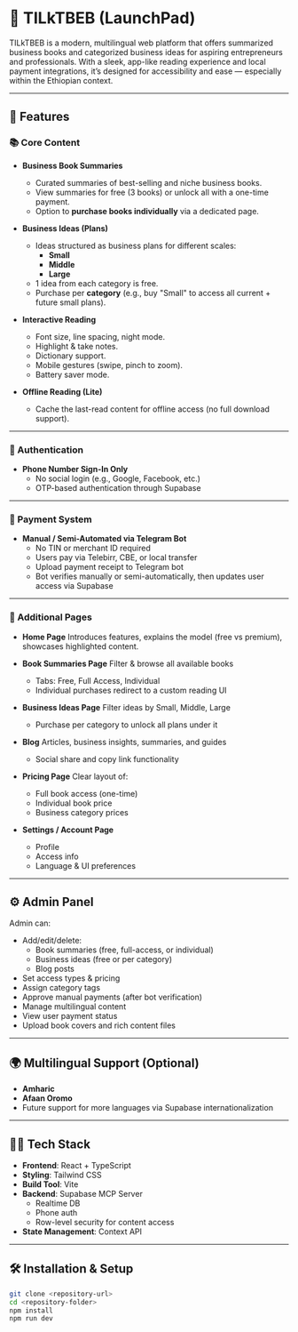 # 🚀 TILkTBEB (LaunchPad)

TILkTBEB is a modern, multilingual web platform that offers summarized business books and categorized business ideas for aspiring entrepreneurs and professionals. With a sleek, app-like reading experience and local payment integrations, it’s designed for accessibility and ease — especially within the Ethiopian context.

---

## 🧩 Features

### 📚 Core Content
- **Business Book Summaries**
  - Curated summaries of best-selling and niche business books.
  - View summaries for free (3 books) or unlock all with a one-time payment.
  - Option to **purchase books individually** via a dedicated page.

- **Business Ideas (Plans)**
  - Ideas structured as business plans for different scales:
    - **Small**
    - **Middle**
    - **Large**
  - 1 idea from each category is free.
  - Purchase per **category** (e.g., buy "Small" to access all current + future small plans).

- **Interactive Reading**
  - Font size, line spacing, night mode.
  - Highlight & take notes.
  - Dictionary support.
  - Mobile gestures (swipe, pinch to zoom).
  - Battery saver mode.

- **Offline Reading (Lite)**
  - Cache the last-read content for offline access (no full download support).

---

### 🔐 Authentication

- **Phone Number Sign-In Only**
  - No social login (e.g., Google, Facebook, etc.)
  - OTP-based authentication through Supabase

---

### 💸 Payment System

- **Manual / Semi-Automated via Telegram Bot**
  - No TIN or merchant ID required
  - Users pay via Telebirr, CBE, or local transfer
  - Upload payment receipt to Telegram bot
  - Bot verifies manually or semi-automatically, then updates user access via Supabase

---

### 🧠 Additional Pages

- **Home Page**
  Introduces features, explains the model (free vs premium), showcases highlighted content.

- **Book Summaries Page**
  Filter & browse all available books
  - Tabs: Free, Full Access, Individual
  - Individual purchases redirect to a custom reading UI

- **Business Ideas Page**
  Filter ideas by Small, Middle, Large
  - Purchase per category to unlock all plans under it

- **Blog**
  Articles, business insights, summaries, and guides
  - Social share and copy link functionality

- **Pricing Page**
  Clear layout of:
    - Full book access (one-time)
    - Individual book price
    - Business category prices

- **Settings / Account Page**
  - Profile
  - Access info
  - Language & UI preferences

---

## ⚙️ Admin Panel

Admin can:
- Add/edit/delete:
  - Book summaries (free, full-access, or individual)
  - Business ideas (free or per category)
  - Blog posts
- Set access types & pricing
- Assign category tags
- Approve manual payments (after bot verification)
- Manage multilingual content
- View user payment status
- Upload book covers and rich content files

---

## 🌍 Multilingual Support (Optional)

- **Amharic**
- **Afaan Oromo**
- Future support for more languages via Supabase internationalization

---

## 🧑‍💻 Tech Stack

- **Frontend**: React + TypeScript
- **Styling**: Tailwind CSS
- **Build Tool**: Vite
- **Backend**: Supabase MCP Server
  - Realtime DB
  - Phone auth
  - Row-level security for content access
- **State Management**: Context API

---

## 🛠 Installation & Setup

```bash
git clone <repository-url>
cd <repository-folder>
npm install
npm run dev
```
